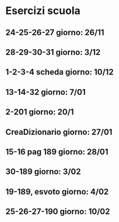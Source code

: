 # Esercizi scuola
## 24-25-26-27 giorno: 26/11
## 28-29-30-31 giorno: 3/12
## 1-2-3-4 scheda giorno: 10/12
## 13-14-32 giorno: 7/01
## 2-201 giorno: 20/1
## CreaDizionario giorno: 27/01
## 15-16 pag 189 giorno: 28/01
## 30-189 giorno: 3/02
## 19-189, esvoto giorno: 4/02
## 25-26-27-190 giorno: 10/02
